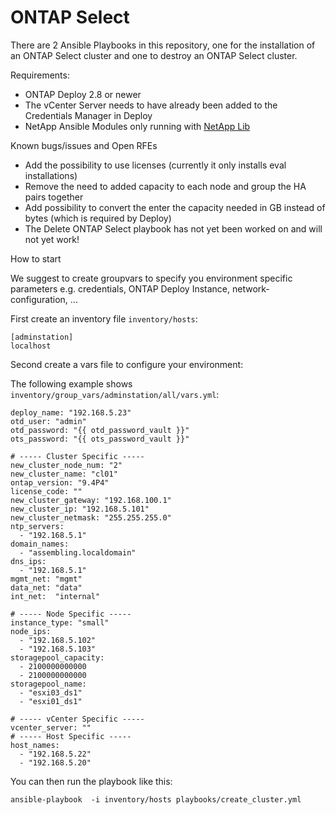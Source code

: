 # ONTAP Select

There are 2 Ansible Playbooks in this repository, one for the installation of an ONTAP Select cluster and one to destroy an ONTAP Select cluster.

Requirements:
- ONTAP Deploy 2.8 or newer
- The vCenter Server needs to have already been added to the Credentials Manager in Deploy
- NetApp Ansible Modules only running with [NetApp Lib](https://pypi.org/project/netapp-lib/)

Known bugs/issues and Open RFEs

- Add the possibility to use licenses (currently it only installs eval installations)
- Remove the need to added capacity to each node and group the HA pairs together
- Add possibility to convert the enter the capacity needed in GB instead of bytes (which is required by Deploy)
- The Delete ONTAP Select playbook has not yet been worked on and will not yet work!

How to start

We suggest to create groupvars to specify you environment specific parameters e.g. credentials, ONTAP Deploy Instance, network-configuration, ...

First create an inventory file `inventory/hosts`:
```
[adminstation]
localhost
```

Second create a vars file to configure your environment:

The following example shows `inventory/group_vars/adminstation/all/vars.yml`:

```
deploy_name: "192.168.5.23"
otd_user: "admin"
otd_password: "{{ otd_password_vault }}"
ots_password: "{{ ots_password_vault }}"

# ----- Cluster Specific -----
new_cluster_node_num: "2"
new_cluster_name: "cl01"
ontap_version: "9.4P4"
license_code: ""
new_cluster_gateway: "192.168.100.1"
new_cluster_ip: "192.168.5.101"
new_cluster_netmask: "255.255.255.0"
ntp_servers:
  - "192.168.5.1"
domain_names:
  - "assembling.localdomain"
dns_ips:
  - "192.168.5.1"
mgmt_net: "mgmt"
data_net: "data"
int_net:  "internal"

# ----- Node Specific -----
instance_type: "small"
node_ips:
  - "192.168.5.102"
  - "192.168.5.103"
storagepool_capacity:
  - 2100000000000
  - 2100000000000
storagepool_name:
  - "esxi03_ds1"
  - "esxi01_ds1"

# ----- vCenter Specific -----
vcenter_server: ""
# ----- Host Specific -----
host_names:
  - "192.168.5.22"
  - "192.168.5.20"
```

You can then run the playbook like this:

```
ansible-playbook  -i inventory/hosts playbooks/create_cluster.yml
```

